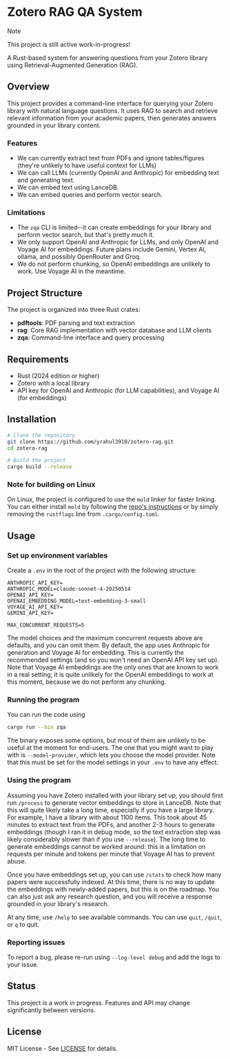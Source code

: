 # Zotero RAG QA System

> [!NOTE]
> This project is still active work-in-progress!

A Rust-based system for answering questions from your Zotero library using Retrieval-Augmented Generation (RAG).

## Overview

This project provides a command-line interface for querying your Zotero library with natural language questions. It uses RAG to search and retrieve relevant information from your academic papers, then generates answers grounded in your library content.

### Features

* We can currently extract text from PDFs and ignore tables/figures (they're unlikely to have useful context for LLMs)
* We can call LLMs (currently OpenAI and Anthropic) for embedding text and generating text.
* We can embed text using LanceDB.
* We can embed queries and perform vector search.

### Limitations

* The `zqa` CLI is limited--it can create embeddings for your library and perform vector search, but that's pretty much it.
* We only support OpenAI and Anthropic for LLMs, and only OpenAI and Voyage AI for embeddings. Future plans include Gemini, Vertex AI, ollama, and possibly OpenRouter and Groq.
* We do not perform chunking, so OpenAI embeddings are unlikely to work. Use Voyage AI in the meantime.

## Project Structure

The project is organized into three Rust crates:

- **pdftools**: PDF parsing and text extraction
- **rag**: Core RAG implementation with vector database and LLM clients
- **zqa**: Command-line interface and query processing

## Requirements

- Rust (2024 edition or higher)
- Zotero with a local library
- API key for OpenAI and Anthropic (for LLM capabilities), and Voyage AI (for embeddings)

## Installation

```bash
# Clone the repository
git clone https://github.com/yrahul3910/zotero-rag.git
cd zotero-rag

# Build the project
cargo build --release
```

### Note for building on Linux

On Linux, the project is configured to use the `mold` linker for faster linking. You can either install `mold` by following the [repo's instructions](https://github.com/rui314/mold) or by simply removing the `rustflags` line from `.cargo/config.toml`.

## Usage

### Set up environment variables

Create a `.env` in the root of the project with the following structure:
```
ANTHROPIC_API_KEY=
ANTHROPIC_MODEL=claude-sonnet-4-20250514
OPENAI_API_KEY=
OPENAI_EMBEDDING_MODEL=text-embedding-3-small
VOYAGE_AI_API_KEY=
GEMINI_API_KEY=

MAX_CONCURRENT_REQUESTS=5
```

The model choices and the maximum concurrent requests above are defaults, and you can omit them. By default, the app uses Anthropic for generation and Voyage AI for embedding. This is currently the recommended settings (and so you won't need an OpenAI API key set up). Note that Voyage AI embeddings are the only ones that are known to work in a real setting; it is quite unlikely for the OpenAI embeddings to work at this moment, because we do not perform any chunking.

### Running the program

You can run the code using

```bash
cargo run --bin zqa
```

The binary exposes some options, but most of them are unlikely to be useful at the moment for end-users. The one that you might want to play with is `--model-provider`, which lets you choose the model provider. Note that this must be set for the model settings in your `.env` to have any effect.

### Using the program

Assuming you have Zotero installed with your library set up, you should first run `/process` to generate vector embeddings to store in LanceDB. Note that this will quite likely take a long time, especially if you have a large library. For example, I have a library with about 1100 items. This took about 45 minutes to extract text from the PDFs, and another 2-3 hours to generate embeddings (though I ran it in debug mode, so the text extraction step was likely considerably slower than if you use `--release`). The long time to generate embeddings cannot be worked around: this is a limitation on requests per minute and tokens per minute that Voyage AI has to prevent abuse.

Once you have embeddings set up, you can use `/stats` to check how many papers were successfully indexed. At this time, there is no way to update the embeddings with newly-added papers, but this is on the roadmap. You can also just ask any research question, and you will receive a response grounded in your library's research.

At any time, use `/help` to see available commands. You can use `quit`, `/quit`, or `q` to quit.

### Reporting issues

To report a bug, please re-run using `--log-level debug` and add the logs to your issue.

## Status

This project is a work in progress. Features and API may change significantly between versions.

## License

MIT License - See [LICENSE](LICENSE) for details.
